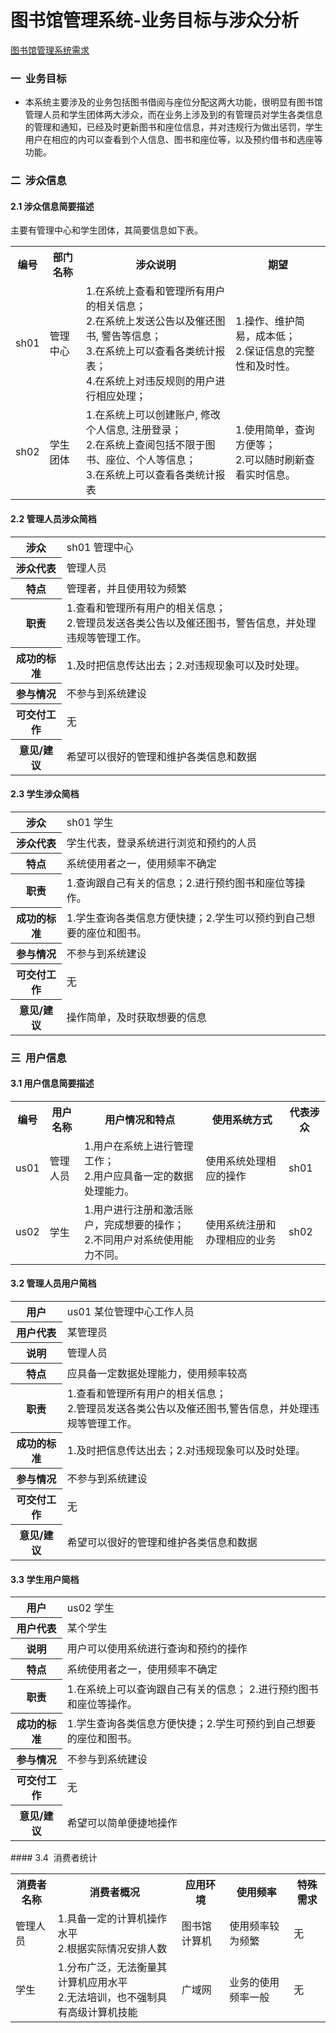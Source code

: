 # 图书馆管理系统-业务目标与涉众分析
[图书馆管理系统需求](https://github.com/zhongyehong/oo-homework/blob/740f55bb10169b0eb114bfaa3e26101026b2a190/library.md)
### 一  业务目标    
* 本系统主要涉及的业务包括图书借阅与座位分配这两大功能，很明显有图书馆管理人员和学生团体两大涉众，而在业务上涉及到的有管理员对学生各类信息的管理和通知，已经及时更新图书和座位信息，并对违规行为做出惩罚，学生用户在相应的内可以查看到个人信息、图书和座位等，以及预约借书和选座等功能。

### 二  涉众信息
#### 2.1  涉众信息简要描述
主要有管理中心和学生团体，其简要信息如下表。
<table classs="table table-bordered table-striped table-condensed">
<tr>
<th>编号</th>
<th>部门名称</th>
<th>涉众说明</th>
<th>期望</th>
</tr>

<tr>
<td>sh01</td>
<td>
管理中心
</td>
<td>
1.在系统上查看和管理所有用户的相关信息；<br>
2.在系统上发送公告以及催还图书, 警告等信息；<br>
3.在系统上可以查看各类统计报表；<br>
4.在系统上对违反规则的用户进行相应处理；<br>
</td>
<td>
1.操作、维护简易，成本低；<br>
2.保证信息的完整性和及时性。<br>
</td>
</tr>

<tr>
<td>sh02</td>
<td>学生团体</td>
<td>
1.在系统上可以创建账户, 修改个人信息, 注册登录；<br>
2.在系统上查阅包括不限于图书、座位、个人等信息；<br>
3.在系统上可以查看各类统计报表<br>
</td>
<td>
1.使用简单，查询方便等；<br>
2.可以随时刷新查看实时信息。<br>
</td>
</tr>
</table>

#### 2.2  管理人员涉众简档
<table classs="table table-bordered table-striped table-condensed">
<tr>
<th>涉众</th>
<td>
sh01 管理中心
</td>
</tr>

<tr>
<th>涉众代表</th>
<td>管理人员</td>
</tr>

<tr>
<th>特点</th>
<td>管理者，并且使用较为频繁</td>
</tr>

<tr>
<th>职责</th>
<td>
1.查看和管理所有用户的相关信息；<br>
2.管理员发送各类公告以及催还图书，警告信息，并处理违规等管理工作。<br>
</td>
</tr>

<tr>
<th>成功的标准</th>
<td>
1.及时把信息传达出去；2.对违规现象可以及时处理。<br>
</td>
</tr>

<tr>
<th>参与情况</th>
<td>不参与到系统建设</td>
</tr>

<tr>
<th>可交付工作</th>
<td>无</td>
</tr>

<tr>
<th>意见/建议</th>
<td>希望可以很好的管理和维护各类信息和数据</td>
</tr>
</table>

#### 2.3  学生涉众简档
<table classs="table table-bordered table-striped table-condensed">
<tr>
<th>涉众</th>
<td>
sh01 学生
</td>
</tr>

<tr>
<th>涉众代表</th>
<td>学生代表，登录系统进行浏览和预约的人员</td>
</tr>

<tr>
<th>特点</th>
<td>系统使用者之一，使用频率不确定</td>
</tr>

<tr>
<th>职责</th>
<td>
1.查询跟自己有关的信息；2.进行预约图书和座位等操作。<br>
</td>
</tr>

<tr>
<th>成功的标准</th>
<td>
1.学生查询各类信息方便快捷；2.学生可以预约到自己想要的座位和图书。<br>
</td>
</tr>

<tr>
<th>参与情况</th>
<td>不参与到系统建设</td>
</tr>

<tr>
<th>可交付工作</th>
<td>无</td>
</tr>

<tr>
<th>意见/建议</th>
<td>操作简单，及时获取想要的信息</td>
</tr>
</table>

### 三  用户信息
#### 3.1  用户信息简要描述
<table classs="table table-bordered table-striped table-condensed">
<tr>
<th>编号</th>
<th>用户名称</th>
<th>用户情况和特点</th>
<th>使用系统方式</th>
<th>代表涉众</th>
</tr>

<tr>
<td>us01</td>
<td>
管理人员
</td>
<td>
1.用户在系统上进行管理工作；<br>
2.用户应具备一定的数据处理能力。<br>
</td>
<td>使用系统处理相应的操作</td>
<td>sh01</td>
</tr>

<tr>
<td>us02</td>
<td>
学生
</td>
<td>
1.用户进行注册和激活账户，完成想要的操作；<br>
2.不同用户对系统使用能力不同。
</td>
<td>使用系统注册和办理相应的业务</td>
<td>sh02</td>
</tr>
</table>

#### 3.2  管理人员用户简档
<table classs="table table-bordered table-striped table-condensed">
<tr>
<th>用户</th>
<td>
us01 某位管理中心工作人员
</td>
</tr>

<tr>
<th>用户代表</th>
<td>某管理员</td>
</tr>

<tr>
<th>说明</th>
<td>管理人员</td>
</tr>

<tr>
<th>特点</th>
<td>应具备一定数据处理能力，使用频率较高</td>
</tr>

<tr>
<th>职责</th>
<td>
1.查看和管理所有用户的相关信息；<br>
2.管理员发送各类公告以及催还图书,警告信息，并处理违规等管理工作。<br>
</td>
</tr>

<tr>
<th>成功的标准</th>
<td>
1.及时把信息传达出去；2.对违规现象可以及时处理。<br>
</td>
</tr>

<tr>
<th>参与情况</th>
<td>不参与到系统建设</td>
</tr>

<tr>
<th>可交付工作</th>
<td>无</td>
</tr>

<tr>
<th>意见/建议</th>
<td>希望可以很好的管理和维护各类信息和数据</td>
</tr>
</table>

#### 3.3  学生用户简档
<table classs="table table-bordered table-striped table-condensed">
<tr>
<th>用户</th>
<td>
us02 学生
</td>
</tr>

<tr>
<th>用户代表</th>
<td>某个学生</td>
</tr>

<tr>
<th>说明</th>
<td>用户可以使用系统进行查询和预约的操作</td>
</tr>

<tr>
<th>特点</th>
<td>系统使用者之一，使用频率不确定</td>
</tr>

<tr>
<th>职责</th>
<td>
1.在系统上可以查询跟自己有关的信息； 2.进行预约图书和座位等操作。<br>
</td>
</tr>

<tr>
<th>成功的标准</th>
<td>
1.学生查询各类信息方便快捷；2.学生可预约到自己想要的座位和图书。<br>
</td>
</tr>

<tr>
<th>参与情况</th>
<td>不参与到系统建设</td>
</tr>

<tr>
<th>可交付工作</th>
<td>无</td>
</tr>

<tr>
<th>意见/建议</th>
<td>希望可以简单便捷地操作</td>
</tr>
</table>
#### 3.4  消费者统计
<table classs="table table-bordered table-striped table-condensed">
<tr>
<th>消费者名称</th>
<th>消费者概况</th>
<th>应用环境</th>
<th>使用频率</th>
<th>特殊需求</th>
</tr>

<tr>
<td>管理人员</td>
<td>
1.具备一定的计算机操作水平<br>
2.根据实际情况安排人数<br>
</td>
<td>
图书馆计算机
</td>
<td>使用频率较为频繁</td>
<td>无</td>
</tr>

<tr>
<td>学生</td>
<td>
1.分布广泛，无法衡量其计算机应用水平<br>
2.无法培训，也不强制具有高级计算机技能<br>
</td>
<td>
广域网
</td>
<td>业务的使用频率一般</td>
<td>无</td>
</tr>
</table>
